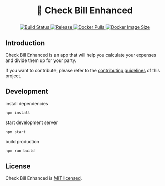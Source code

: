 <h1 align="center">
  <p align="center">🧾 Check Bill Enhanced</p>
</h1>

<p align="center">
  <a href="https://jenkins.chatreejs.com/job/chatreejs/job/check-bill-enhanced/job/main/" target="_blank">
    <img src="https://jenkins.chatreejs.com/job/chatreejs/job/check-bill-enhanced/job/main/badge/icon" alt="Build Status">
  </a>
  <a href="https://github.com/chatreejs/check-bill-enhanced/releases"
    target="_blank">
    <img src="https://img.shields.io/github/v/release/chatreejs/check-bill-enhanced?include_prereleases&sort=semver" alt="Release">
  </a>
  <a href="https://hub.docker.com/r/chatreejs/check-bill-enhanced"
    target="_blank">
    <img src="https://img.shields.io/docker/pulls/chatreejs/check-bill-enhanced" alt="Docker Pulls">
  </a>
  <a href="https://hub.docker.com/r/chatreejs/check-bill-enhanced"
    target="_blank">
    <img src="https://img.shields.io/docker/image-size/chatreejs/check-bill-enhanced" alt="Docker Image Size">
  </a>
</p>

## Introduction

Check Bill Enhanced is an app that will help you calculate your expenses and divide them up for your party.

If you want to contribute, please refer to the [contributing guidelines](./CONTRIBUTING.md) of this project.

## Development

install dependencies

```bash
npm install
```

start development server

```bash
npm start
```

build production

```bash
npm run build
```

## License

Check Bill Enhanced is [MIT licensed](./LICENSE).
